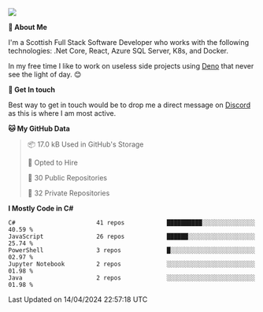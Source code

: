 <img src="https://github.com/jasonhughes94/jasonhughes94/blob/main/header.png?raw=true">

**:tangerine: About Me**

I'm a Scottish Full Stack Software Developer who works with the following technologies: .Net Core, React, Azure SQL Server, K8s, and Docker.

In my free time I like to work on useless side projects using [Deno](https://deno.land/) that never see the light of day. 😊

**:speech_balloon: Get In touch**

Best way to get in touch would be to drop me a direct message on [Discord](https://discordapp.com/users/206498666976903169) as this is where I am most active.

<!--START_SECTION:waka-->
**🐱 My GitHub Data** 

> 📦 17.0 kB Used in GitHub's Storage 
 > 
> 💼 Opted to Hire
 > 
> 📜 30 Public Repositories 
 > 
> 🔑 32 Private Repositories 
 > 
**I Mostly Code in C#** 

```text
C#                       41 repos            ██████████░░░░░░░░░░░░░░░   40.59 % 
JavaScript               26 repos            ██████░░░░░░░░░░░░░░░░░░░   25.74 % 
PowerShell               3 repos             █░░░░░░░░░░░░░░░░░░░░░░░░   02.97 % 
Jupyter Notebook         2 repos             ░░░░░░░░░░░░░░░░░░░░░░░░░   01.98 % 
Java                     2 repos             ░░░░░░░░░░░░░░░░░░░░░░░░░   01.98 % 
```




 Last Updated on 14/04/2024 22:57:18 UTC
<!--END_SECTION:waka-->

